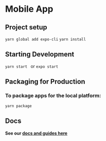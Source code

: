 # Mobile App


## Project setup
  `yarn global add expo-cli`
  `yarn install`


## Starting Development
  `yarn start `
   or 
  `expo start`
  
  
## Packaging for Production
###  To package apps for the local platform:
  `yarn package`
 
 
## Docs
#### See our [docs and guides here](https://reactnative.dev/docs/environment-setup)
